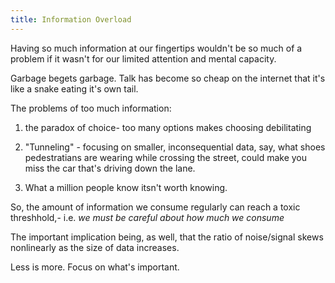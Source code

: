 ```yaml
---
title: Information Overload
---
```


Having so much information at our fingertips wouldn\'t be so much of a
problem if it wasn\'t for our limited attention and mental capacity.

Garbage begets garbage. Talk has become so cheap on the internet that
it\'s like a snake eating it\'s own tail.

The problems of too much information:

1.  the paradox of choice- too many options makes choosing debilitating

2.  \"Tunneling\" - focusing on smaller, inconsequential data, say, what
    shoes pedestratians are wearing while crossing the street, could
    make you miss the car that\'s driving down the lane.

3.  What a million people know itsn\'t worth knowing.

So, the amount of information we consume regularly can reach a toxic
threshhold,- i.e. *we must be careful about how much we consume*

The important implication being, as well, that the ratio of noise/signal
skews nonlinearly as the size of data increases.

Less is more. Focus on what\'s important.
